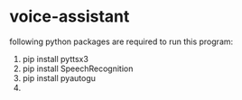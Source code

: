 # voice-assistant
following python packages are required to run this program:
1. pip install pyttsx3
2. pip install SpeechRecognition
3. pip install pyautogu
4. 
